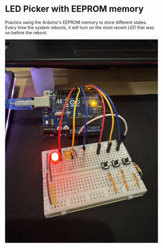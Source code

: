 # LED Picker with EEPROM memory

Practice using the Arduino's EEPROM memory to store different states. Every time the system reboots, it will turn on the most recent LED that was on before the reboot.

![alt text](https://github.com/kyriosaa/embedded-practice/blob/main/arduino/eeprom-led-memory/images/eeprom-led-memory-1.jpg "eeprom-led-memory-1")
